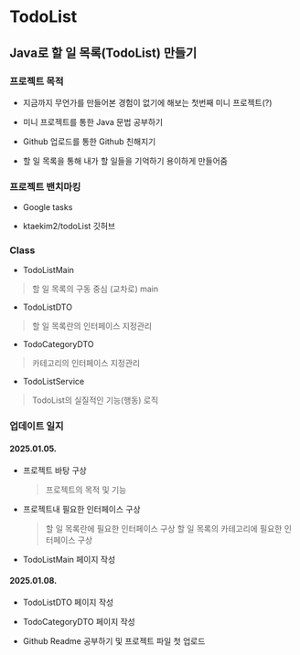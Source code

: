 # TodoList

## Java로 할 일 목록(TodoList) 만들기 

### 프로젝트 목적

- 지금까지 무언가를 만들어본 경험이 없기에 해보는 첫번째 미니 프로젝트(?)

- 미니 프로젝트를 통한 Java 문법 공부하기

- Github 업로드를 통한 Github 친해지기

- 할 일 목록을 통해 내가 할 일들을 기억하기 용이하게 만들어줌


### 프로젝트 밴치마킹

- Google tasks

- ktaekim2/todoList 깃허브

### Class

  * TodoListMain
  > 할 일 목록의 구동 중심 (교차로) main

  * TodoListDTO
  >할 일 목록란의 인터페이스 지정관리

  * TodoCategoryDTO
  >카테고리의 인터페이스 지정관리

  * TodoListService
  >TodoList의 실질적인 기능(행동) 로직





### 업데이트 일지

#### 2025.01.05.

- 프로젝트 바탕 구상
  > 프로젝트의 목적 및 기능

- 프로젝트내 필요한 인터페이스 구상
  > 할 일 목록란에 필요한 인터페이스 구상
  > 할 일 목록의 카테고리에 필요한 인터페이스 구상

- TodoListMain 페이지 작성


#### 2025.01.08.

- TodoListDTO 페이지 작성

- TodoCategoryDTO 페이지 작성

- Github Readme 공부하기 및 프로젝트 파일 첫 업로드
